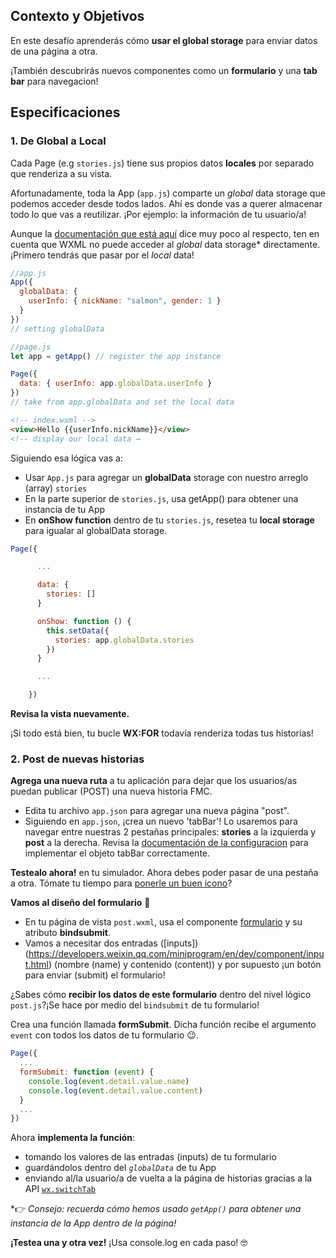 ## Contexto y Objetivos

En este desafío aprenderás cómo **usar el global storage** para enviar datos de una página a otra.

¡También descubrirás nuevos componentes como un **formulario** y una **tab bar** para navegacion!

## Especificaciones

### 1. De Global a Local

Cada Page (e.g `stories.js`) tiene sus propios datos **locales** por separado que renderiza a su vista.

Afortunadamente, toda la App (`app.js`) comparte un *global* data storage que podemos acceder desde todos lados. Ahí es donde vas a querer almacenar todo lo que vas a reutilizar. ¡Por ejemplo: la información de tu usuario/a!

Aunque la [documentación que está aquí](https://developers.weixin.qq.com/miniprogram/en/dev/framework/app-service/app.html) dice muy poco al respecto, ten en cuenta que WXML no puede acceder al *global* data storage* directamente.¡Primero tendrás que pasar por el *local* data!

```js
//app.js
App({
  globalData: {
    userInfo: { nickName: "salmon", gender: 1 }
  }
})
// setting globalData
```

```js
//page.js
let app = getApp() // register the app instance

Page({
  data: { userInfo: app.globalData.userInfo }
})
// take from app.globalData and set the local data
```

```html
<!-- index.wxml -->
<view>Hello {{userInfo.nickName}}</view>
<!-- display our local data →
```

Siguiendo esa lógica vas a:

- Usar `App.js` para agregar un **globalData** storage con nuestro arreglo (array) `stories`
- En la parte superior de `stories.js`, usa getApp() para obtener una instancia de tu App
- En **onShow function** dentro de tu `stories.js`, resetea tu **local storage** para igualar al globalData storage.

```js
Page({

      ...

      data: {
        stories: []
      }

      onShow: function () {
        this.setData({
          stories: app.globalData.stories
        })
      }

      ...

    })
```

**Revisa la vista nuevamente.**

¡Si todo está bien, tu bucle **WX:FOR** todavía renderiza todas tus historias!

### 2. Post de nuevas historias

**Agrega una nueva ruta** a tu aplicación para dejar que los usuarios/as puedan publicar (POST) una nueva historia FMC.

- Edita tu archivo `app.json` para agregar una nueva página "post".
- Siguiendo en `app.json`, ¡crea un nuevo 'tabBar'! Lo usaremos para navegar entre nuestras 2 pestañas principales: **stories** a la izquierda y **post** a la derecha. Revisa la [ documentación de la configuracion](https://developers.weixin.qq.com/miniprogram/en/dev/framework/config.html) para implementar el objeto tabBar correctamente.

**Testealo ahora!** en tu simulador. Ahora debes poder pasar de una pestaña a otra. Tómate tu tiempo para [ponerle un buen icono](https://www.iconfont.cn/)?

**Vamos al diseño del formulario** 🎨

- En tu página de vista `post.wxml`, usa el componente [formulario](https://developers.weixin.qq.com/miniprogram/en/dev/component/form.html) y su atributo **bindsubmit**.
- Vamos a necesitar dos entradas ([inputs]) (https://developers.weixin.qq.com/miniprogram/en/dev/component/input.html) (nombre (name) y contenido (content)) y por supuesto ¡un botón para enviar (submit) el formulario!

¿Sabes cómo **recibir los datos de este formulario** dentro del nivel lógico `post.js`?¡Se hace por medio del `bindsubmit` de tu formulario!

Crea una función llamada **formSubmit**. Dicha función recibe el argumento `event` con todos los datos de tu formulario 😉.

```js
Page({
  ...
  formSubmit: function (event) {
    console.log(event.detail.value.name)
    console.log(event.detail.value.content)
  }
  ...
})
```

Ahora **implementa la función**:

- tomando los valores de las entradas (inputs) de tu formulario
- guardándolos dentro del *`globalData`* de tu App
- enviando al/la usuario/a de vuelta a la página de historias gracias a la API [`wx.switchTab`](https://developers.weixin.qq.com/miniprogram/en/dev/api/ui-navigate.html#wxswitchtabobject)

*👉 *Consejo: recuerda cómo hemos usado `getApp()` para obtener una instancia de la App dentro de la página!*

**¡Testea una y otra vez!** ¡Usa console.log en cada paso! 🤓
